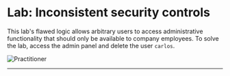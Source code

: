 # Lab: Inconsistent security controls

This lab's flawed logic allows arbitrary users to access administrative functionality that should only be available to company employees. To solve the lab, access the admin panel and delete the user `carlos`.  

![Practitioner](https://img.shields.io/badge/level-Apprentice-green)  

---

